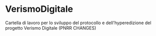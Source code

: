 # VerismoDigitale
Cartella di lavoro per lo sviluppo del protocollo e dell'hyperedizione del progetto Verismo Digitale (PNRR CHANGES)
